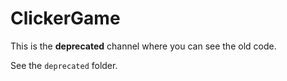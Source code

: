 # ClickerGame
This is the **deprecated** channel where you can see the old code.

See the `deprecated` folder.
